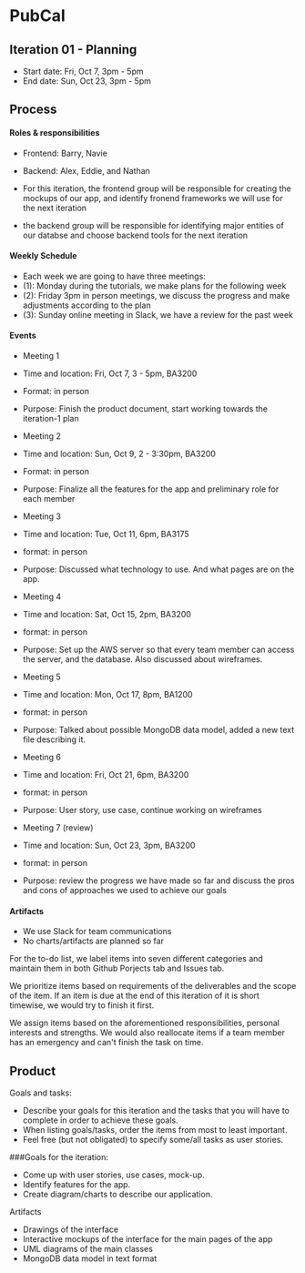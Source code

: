 # PubCal


## Iteration 01 - Planning

 * Start date: Fri, Oct 7, 3pm - 5pm
 * End date: Sun, Oct 23, 3pm - 5pm


## Process


#### Roles & responsibilities

  * Frontend: Barry, Navie
  * Backend: Alex, Eddie, and Nathan

  * For this iteration, the frontend group will be responsible for creating the 
  mockups of our app, and identify fronend frameworks we will use for the next
  iteration
  * the backend group will be responsible for identifying major entities of our databse 
  and choose backend tools for the next iteration
  

#### Weekly Schedule ####

  * Each week we are going to have three meetings:
  * (1): Monday during the tutorials, we make plans for the following week
  * (2): Friday 3pm in person meetings, we discuss the progress and make adjustments according to the plan
  * (3): Sunday online meeting in Slack, we have a review for the past week


#### Events

  * Meeting 1
  * Time and location: Fri, Oct 7, 3 - 5pm, BA3200
  * Format: in person
  * Purpose: Finish the product document, start working towards the iteration-1 plan

  * Meeting 2
  * Time and location: Sun, Oct 9, 2 - 3:30pm, BA3200
  * Format: in person
  * Purpose: Finalize all the features for the app and preliminary role for each member

  * Meeting 3
  * Time and location: Tue, Oct 11, 6pm, BA3175
  * format: in person
  * Purpose: Discussed what technology to use. And what pages are on the app.

  * Meeting 4
  * Time and location: Sat, Oct 15, 2pm, BA3200
  * format: in person
  * Purpose: Set up the AWS server so that every team member can access the server, and the database. Also discussed about wireframes.
  
  * Meeting 5
  * Time and location: Mon, Oct 17, 8pm, BA1200
  * format: in person
  * Purpose: Talked about possible MongoDB data model, added a new text file  describing it.

  * Meeting 6
  * Time and location: Fri, Oct 21, 6pm, BA3200
  * format: in person
  * Purpose: User story, use case, continue working on wireframes
  
  * Meeting 7 (review)
  * Time and location: Sun, Oct 23, 3pm, BA3200
  * format: in person
  * Purpose: review the progress we have made so far and discuss the pros and cons of approaches we used to achieve our goals


#### Artifacts
  * We use Slack for team communications
  * No charts/artifacts are planned so far
  
  For the to-do list, we label items into seven different categories and maintain them in both Github Porjects tab and Issues tab.
  
  We prioritize items based on requirements of the deliverables and the scope of the item.
  If an item is due at the end of this iteration of it is short timewise, we would try to
  finish it first.
  
  We assign items based on the aforementioned responsibilities, personal interests and strengths.
  We would also reallocate items if a team member has an emergency and can't finish the task on time.


## Product

Goals and tasks:

 * Describe your goals for this iteration and the tasks that you will have to complete in order to achieve these goals.
 * When listing goals/tasks, order the items from most to least important.
 * Feel free (but not obligated) to specify some/all tasks as user stories.

###Goals for the iteration:
  * Come up with user stories, use cases, mock-up.
  * Identify features for the app.
  * Create diagram/charts to describe our application.

Artifacts

* Drawings of the interface
* Interactive mockups of the interface for the main pages of the app
* UML diagrams of the main classes
* MongoDB data model in text format